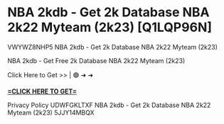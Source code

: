 # NBA 2kdb - Get 2k Database NBA 2k22 Myteam (2k23) [Q1LQP96N]

VWYWZ8NHP5 NBA 2kdb - Get 2k Database NBA 2k22 Myteam (2k23)

NBA 2kdb - Get Free 2k Database NBA 2k22 Myteam (2k23)

Click Here to Get >> | 🟢 ➜ ➜ 

**[=CLICK HERE TO GET=](https://www.google.com/url?q=https%3A%2F%2Fappbitly.com%2FKjIye)**

Privacy Policy UDWFGKLTXF NBA 2kdb - Get 2k Database NBA 2k22 Myteam (2k23) 5JJY14MBQX

